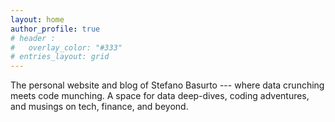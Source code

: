 ```yaml
---
layout: home
author_profile: true
# header :
#   overlay_color: "#333"
# entries_layout: grid
---
```


The personal website and blog of Stefano Basurto --- where data crunching meets code munching. A space for data deep-dives, coding adventures, and musings on tech, finance, and beyond.